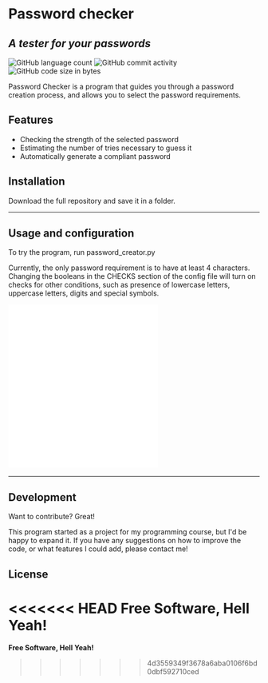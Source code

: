 # Password checker
## _A tester for your passwords_

![GitHub language count](https://img.shields.io/github/languages/count/axel-a-arnone/pw_checker)
![GitHub commit activity](https://img.shields.io/github/commit-activity/w/axel-a-arnone/pw_checker)
![GitHub code size in bytes](https://img.shields.io/github/languages/code-size/axel-a-arnone/pw_checker)

Password Checker is a program that guides you through a password creation process, and allows you to select the password requirements.

## Features

- Checking the strength of the selected password
- Estimating the number of tries necessary to guess it
- Automatically generate a compliant password


## Installation

Download the full repository and save it in a folder.

---

## Usage and configuration

To try the program, run password_creator.py

Currently, the only password requirement is to have at least 4 characters.
Changing the booleans in the CHECKS section of the config file will turn on checks for other conditions, such as presence of lowercase letters, uppercase letters, digits and special symbols.

<img src="https://github.com/axel-a-arnone/pw_checker/blob/main/images/config_img.svg" width="300">

---

## Development

Want to contribute? Great!

This program started as a project for my programming course, but I'd be happy to expand it.
If you have any suggestions on how to improve the code, or what features I could add, please contact me!


## License

<<<<<<< HEAD
**Free Software, Hell Yeah!**
=======
**Free Software, Hell Yeah!**
>>>>>>> 4d3559349f3678a6aba0106f6bd0dbf592710ced
